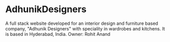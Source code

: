 # AdhunikDesigners
A full stack website developed for an interior design and furniture based company, "Adhunik Designers" with speciality in wardrobes and kitchens.
It is based in Hyderabad, India. 
Owner: Rohit Anand


